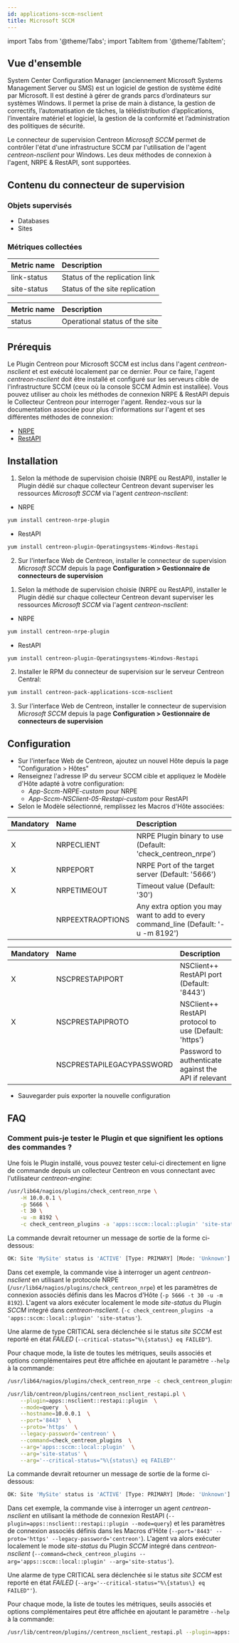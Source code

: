 ```yaml
---
id: applications-sccm-nsclient
title: Microsoft SCCM
---
```

import Tabs from '@theme/Tabs';
import TabItem from '@theme/TabItem';


## Vue d'ensemble

System Center Configuration Manager (anciennement Microsoft Systems Management Server ou SMS) est un logiciel de gestion de système
édité par Microsoft. Il est destiné à gérer de grands parcs d’ordinateurs sur systèmes Windows. Il permet la prise de main à distance,
la gestion de correctifs, l’automatisation de tâches, la télédistribution d’applications, l’inventaire matériel et logiciel,
la gestion de la conformité et l’administration des politiques de sécurité.

Le connecteur de supervision Centreon *Microsoft SCCM* permet de contrôler l'état d'une infrastructure SCCM par l'utilisation de l'agent *centreon-nsclient*
pour Windows. Les deux méthodes de connexion à l'agent, NRPE & RestAPI, sont supportées.

## Contenu du connecteur de supervision

### Objets supervisés

* Databases
* Sites 

### Métriques collectées

<Tabs groupId="sync">
<TabItem value="database-replication-status" label="database-replication-status">

| Metric name              | Description                    |
| :----------------------- | :----------------------------- |
| link-status              | Status of the replication link |
| site-status              | Status of the site replication |

</TabItem>
<TabItem value="site-status" label="site-status">

| Metric name                 | Description                    |
| :-------------------------- | :----------------------------- |
| status                      | Operational status of the site |

</TabItem>
</Tabs>

## Prérequis 

Le Plugin Centreon pour Microsoft SCCM est inclus dans l'agent *centreon-nsclient* et est exécuté localement par ce dernier.
Pour ce faire, l'agent *centreon-nsclient* doit être installé et configuré sur les serveurs cible de l'infrastructure SCCM (ceux où la console SCCM Admin est installée).
Vous pouvez utiliser au choix les méthodes de connexion NRPE & RestAPI depuis le Collecteur Centreon pour interroger l'agent.
Rendez-vous sur la documentation associée pour plus d'informations sur l'agent et ses différentes méthodes de connexion:

* [NRPE](operatingsystems-windows-nsclient-05-nrpe.md)
* [RestAPI](operatingsystems-windows-nsclient-05-restapi.md)

## Installation

<Tabs groupId="sync">
<TabItem value="Online License" label="Online License">

1. Selon la méthode de supervision choisie (NRPE ou RestAPI), installer le Plugin dédié sur chaque collecteur Centreon devant
superviser les ressources *Microsoft SCCM* via l'agent *centreon-nsclient*:

* NRPE

```bash
yum install centreon-nrpe-plugin
```

* RestAPI

```bash
yum install centreon-plugin-Operatingsystems-Windows-Restapi
```

2. Sur l'interface Web de Centreon, installer le connecteur de supervision *Microsoft SCCM* 
depuis la page **Configuration > Gestionnaire de connecteurs de supervision**

</TabItem>
<TabItem value="Offline License" label="Offline License">

1. Selon la méthode de supervision choisie (NRPE ou RestAPI), installer le Plugin dédié sur chaque collecteur Centreon devant
superviser les ressources *Microsoft SCCM* via l'agent *centreon-nsclient*:

* NRPE

```bash
yum install centreon-nrpe-plugin
```

* RestAPI

```bash
yum install centreon-plugin-Operatingsystems-Windows-Restapi
```

2. Installer le RPM du connecteur de supervision sur le serveur Centreon Central:

```bash
yum install centreon-pack-applications-sccm-nsclient
```

3. Sur l'interface Web de Centreon, installer le connecteur de supervision *Microsoft SCCM* 
depuis la page **Configuration > Gestionnaire de connecteurs de supervision**

</TabItem>
</Tabs>

## Configuration

* Sur l'interface Web de Centreon, ajoutez un nouvel Hôte depuis la page "Configuration > Hôtes"
* Renseignez l'adresse IP du serveur SCCM cible et appliquez le Modèle d'Hôte adapté à votre configuration:
    * *App-Sccm-NRPE-custom* pour NRPE
    * *App-Sccm-NSClient-05-Restapi-custom* pour RestAPI
* Selon le Modèle sélectionné, remplissez les Macros d'Hôte associées:

<Tabs groupId="sync">
<TabItem value="App-Sccm-NRPE-custom" label="App-Sccm-NRPE-custom">

| Mandatory | Name             | Description                                                                         |
|:----------|:-----------------|:------------------------------------------------------------------------------------|
| X         | NRPECLIENT       | NRPE Plugin binary to use (Default: 'check_centreon_nrpe')                          |
| X         | NRPEPORT         | NRPE Port of the target server (Default: '5666')                                    |
| X         | NRPETIMEOUT      | Timeout value (Default: '30')                                                       |
|           | NRPEEXTRAOPTIONS | Any extra option you may want to add to every command\_line (Default: '-u -m 8192') |

</TabItem>
<TabItem value="App-Sccm-NSClient-05-Restapi-custom" label="App-Sccm-NSClient-05-Restapi-custom">

| Mandatory | Name                      | Description                                           |
|:----------|:--------------------------|:------------------------------------------------------|
| X         | NSCPRESTAPIPORT           | NSClient++ RestAPI port (Default: '8443')             |
| X         | NSCPRESTAPIPROTO          | NSClient++ RestAPI protocol to use (Default: 'https') |
|           | NSCPRESTAPILEGACYPASSWORD | Password to authenticate against the API if relevant  |

</TabItem>
</Tabs>

* Sauvegarder puis exporter la nouvelle configuration

## FAQ

### Comment puis-je tester le Plugin et que signifient les options des commandes ?

Une fois le Plugin installé, vous pouvez tester celui-ci directement en ligne de commande
depuis un collecteur Centreon en vous connectant avec l'utilisateur *centreon-engine*:

<Tabs groupId="sync">
<TabItem value="NRPE" label="NRPE">

```bash
/usr/lib64/nagios/plugins/check_centreon_nrpe \
    -H 10.0.0.1 \
    -p 5666 \
    -t 30 \
    -u -m 8192 \
    -c check_centreon_plugins -a 'apps::sccm::local::plugin' 'site-status' '--critical-status="%\{status\} eq FAILED"'
```

La commande devrait retourner un message de sortie de la forme ci-dessous:

```bash
OK: Site 'MySite' status is 'ACTIVE' [Type: PRIMARY] [Mode: 'Unknown'] |
```

Dans cet exemple, la commande vise à interroger un agent *centreon-nsclient* en utilisant le protocole NRPE (```/usr/lib64/nagios/plugins/check_centreon_nrpe```)
et les paramètres de connexion associés définis dans les Macros d'Hôte (```-p 5666 -t 30 -u -m 8192```).
L'agent va alors exécuter localement le mode *site-status* du Plugin *SCCM* integré dans *centreon-nsclient*.
(```-c check_centreon_plugins -a 'apps::sccm::local::plugin' 'site-status'```).

Une alarme de type CRITICAL sera déclenchée si le status *site SCCM* est reporté en état *FAILED* (```--critical-status="%\{status\} eq FAILED"```).

Pour chaque mode, la liste de toutes les métriques, seuils associés et options complémentaires peut être affichée 
en ajoutant le paramètre ```--help``` à la commande:

```bash
/usr/lib64/nagios/plugins/check_centreon_nrpe -c check_centreon_plugins -a 'apps::sccm::local::plugin' 'site-status' '--help'
```

</TabItem>
<TabItem value="RestAPI" label="RestAPI">

```bash
/usr/lib/centreon/plugins/centreon_nsclient_restapi.pl \
    --plugin=apps::nsclient::restapi::plugin  \
    --mode=query  \
    --hostname=10.0.0.1  \
    --port='8443'  \
    --proto='https'  \
    --legacy-password='centreon' \
    --command=check_centreon_plugins  \
    --arg='apps::sccm::local::plugin'  \
    --arg='site-status' \
    --arg='--critical-status="%\{status\} eq FAILED"'

```
La commande devrait retourner un message de sortie de la forme ci-dessous:

```bash
OK: Site 'MySite' status is 'ACTIVE' [Type: PRIMARY] [Mode: 'Unknown'] |
```

Dans cet exemple, la commande vise à interroger un agent *centreon-nsclient* en utilisant la méthode de connexion RestAPI
(```--plugin=apps::nsclient::restapi::plugin --mode=query```) et les paramètres de connexion associés définis dans les Macros d'Hôte
(```--port='8443' --proto='https' --legacy-password='centreon'```). L'agent va alors exécuter localement le mode *site-status*
du Plugin *SCCM* integré dans *centreon-nsclient* (```--command=check_centreon_plugins --arg='apps::sccm::local::plugin' --arg='site-status'```).

Une alarme de type CRITICAL sera déclenchée si le status *site SCCM* est reporté en état *FAILED* (```--arg='--critical-status="%\{status\} eq FAILED"'```).

Pour chaque mode, la liste de toutes les métriques, seuils associés et options complémentaires peut être affichée 
en ajoutant le paramètre ```--help``` à la commande:

```bash
/usr/lib/centreon/plugins//centreon_nsclient_restapi.pl --plugin=apps::nsclient::restapi::plugin --mode=query --command=check_centreon_plugins --arg='apps::sccm::local::plugin' --arg='site-status' --arg='--help'
```

</TabItem>
</Tabs>
